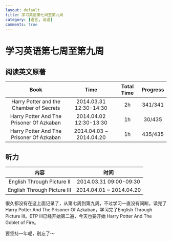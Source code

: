 ```yaml
---
layout: default
title: 学习英语第七周至第九周
category: [语言, 英语] 
comments: true
---
```



# 学习英语第七周至第九周

## 阅读英文原著

| Book |	Time | Total Time | Progress |  
|:----:|  :----:|  :----:|  :----:|  
|Harry Potter and the Chamber of Secrets| 2014.03.31 12:30-14:30 | 2h |341/341| 
| Harry Potter And The Prisoner Of Azkaban| 2014.04.02 12:30-13:30 | 1h | 30/435 |
| Harry Potter And The Prisoner Of Azkaban| 2014.04.03 ~ 2014.04.20 | 1h | 435/435 |


## 听力

| 内容 | 时间 |
|:--:|:--:|
|English Through Picture II| 2014.03.31 09:00-09:30 |
|English Through Picture III| 2014.04.01 ~ 2014.04.20 |


很久都没有在这上面记录了，从第七周到第九周，不过学习一直没有间断，读完了Harry Potter And The Prisoner Of Azkaban，学习完了English Through Picture III。ETP III已经开始第二遍，今天也要开始 Harry Potter And The Goblet of Fire。

要坚持一年呢，别忘了～



